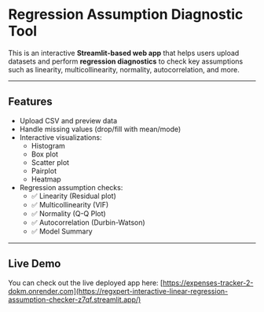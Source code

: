 

#  Regression Assumption Diagnostic Tool

This is an interactive **Streamlit-based web app** that helps users upload datasets and perform **regression diagnostics** to check key assumptions such as linearity, multicollinearity, normality, autocorrelation, and more.

---

##  Features

- Upload CSV and preview data
- Handle missing values (drop/fill with mean/mode)
- Interactive visualizations:
  - Histogram
  - Box plot
  - Scatter plot
  - Pairplot
  - Heatmap
- Regression assumption checks:
  - ✅ Linearity (Residual plot)
  - ✅ Multicollinearity (VIF)
  - ✅ Normality (Q-Q Plot)
  - ✅ Autocorrelation (Durbin-Watson)
  - ✅ Model Summary


---
##  Live Demo
You can check out the live deployed app here: [https://expenses-tracker-2-dokm.onrender.com](https://regxpert-interactive-linear-regression-assumption-checker-z7qf.streamlit.app/)




